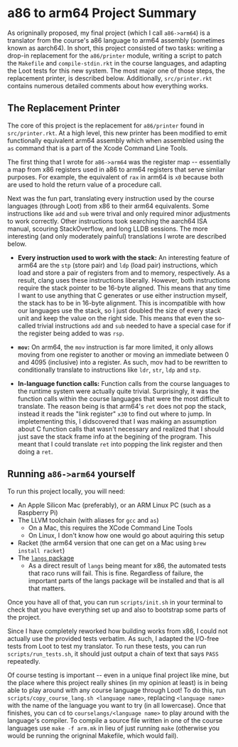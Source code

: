 # a86 to arm64 Project Summary

As origninally proposed, my final project (which I call `a86->arm64`) is a translator from the course's a86 language to
arm64 assembly (sometimes known as aarch64). In short, this project consisted of two tasks: writing a drop-in
replacement for the `a86/printer` module, writing a script to patch the `Makefile` and `compile-stdin.rkt` in the
course languages, and adapting the Loot tests for this new system. The most major one of those steps, the replacement
printer, is described below. Additionally, `src/printer.rkt` contains numerous detailed comments about how everything
works.

## The Replacement Printer
The core of this project is the replacement for `a86/printer` found in `src/printer.rkt`. At a high level, this new
printer has been modified to emit functionally equivalent arm64 assembly which when assembled using the `as` command
that is a part of the Xcode Command Line Tools.

The first thing that I wrote for `a86->arm64` was the register map -- essentially a map from x86 registers used in a86
to arm64 registers that serve similar purposes. For example, the equivalent of `rax` in arm64 is `x0` because both are
used to hold the return value of a procedure call.

Next was the fun part, translating every instruction used by the course languages (through Loot) from x86 to their
arm64 equivalents. Some instructions like `add` and `sub` were trival and only required minor adjustments to work
correctly. Other instructions took searching the aarch64 ISA manual, scouring StackOverflow, and long LLDB sessions.
The more interesting (and only moderately painful) translations I wrote are described below.

- **Every instruction used to work with the stack:** An interesting feature of arm64 are the `stp` (store pair) and
`ldp` (load pair) instructions, which load and store a pair of registers from and to memory, respectively. As a result,
clang uses these instructions liberally. However, both instructions require the stack pointer to be 16-byte aligned.
This means that any time I want to use anything that C generates or use either instruction myself, the stack has to be
in 16-byte alignment. This is incompatible with how our languages use the stack, so I just doubled the size of every
stack unit and keep the value on the right side. This means that even the so-called trivial instructions `add` and
`sub` needed to have a special case for if the register being added to was `rsp`.

- **`mov`:** On arm64, the `mov` instruction is far more limited, it only allows moving from one register to another or
moving an immediate between 0 and 4095 (inclusive) into a register. As such, mov had to be rewritten to conditionally
translate to instructions like `ldr`, `str`, `ldp` and `stp`.

- **In-language function calls:** Function calls from the course languages to the runtime system were actually quite
trivial. Surprisingly, it was the function calls within the course languages that were the most difficult to translate.
The reason being is that arm64's `ret` does not pop the stack, instead it reads the "link register" `x30` to find out
where to jump. In impletementing this, I didscovered that I was making an assumption about C function calls that wasn't
necessary and realized that I should just save the stack frame info at the begining of the program. This meant that I
could translate `ret` into popping the link register and then doing a `ret`.

## Running `a86->arm64` yourself
To run this project locally, you will need:

- An Apple Silicon Mac (preferably), or an ARM Linux PC (such as a Raspberry Pi)
- The LLVM toolchain (with aliases for `gcc` and `as`)
    - On a Mac, this requires the XCode Command Line Tools
    - On Linux, I don't know how one would go about aquiring this setup
- Racket (the arm64 version that one can get on a Mac using `brew install racket`)
- The [`langs` package](https://www.cs.umd.edu/class/spring2023/cmsc430/Software.html#%28part._langs-package%29)
    - As a direct result of `langs` being meant for x86, the automated tests that raco runs will fail. This is fine.
    Regardless of failure, the important parts of the langs package will be installed and that is all that matters.

Once you have all of that, you can run `scripts/init.sh` in your terminal to check that you have everything set up and
also to bootstrap some parts of the project.

Since I have completely reworked how building works from x86, I could not actually use the provided tests verbatim. As
such, I adapted the I/O-free tests from Loot to test my translator. To run these tests, you can run
`scripts/run_tests.sh`, it should just output a chain of text that says `PASS` repeatedly.

Of course testing is important -- even in a unique final project like mine, but the place where this project really
shines (in my opinion at least) is in being able to play around with any course language through Loot! To do this, run
`scripts/copy_course_lang.sh <language name>`, replacing `<language name>` with the name of the language you want to
try (in all lowercase). Once that finishes, you can `cd` to `courselangs/<language name>` to play around with the
language's compiler. To compile a source file written in one of the course languages use `make -f arm.mk` in lieu of
just running `make` (otherwise you would be running the origninal Makefile, which would fail).
